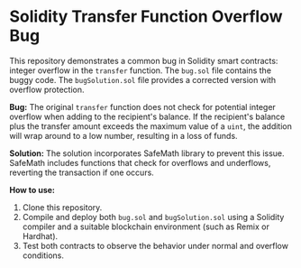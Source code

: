 # Solidity Transfer Function Overflow Bug

This repository demonstrates a common bug in Solidity smart contracts: integer overflow in the `transfer` function.  The `bug.sol` file contains the buggy code.  The `bugSolution.sol` file provides a corrected version with overflow protection.

**Bug:** The original `transfer` function does not check for potential integer overflow when adding to the recipient's balance.  If the recipient's balance plus the transfer amount exceeds the maximum value of a `uint`, the addition will wrap around to a low number, resulting in a loss of funds.

**Solution:** The solution incorporates SafeMath library to prevent this issue. SafeMath includes functions that check for overflows and underflows, reverting the transaction if one occurs.

**How to use:**
1. Clone this repository.
2. Compile and deploy both `bug.sol` and `bugSolution.sol` using a Solidity compiler and a suitable blockchain environment (such as Remix or Hardhat).
3. Test both contracts to observe the behavior under normal and overflow conditions.